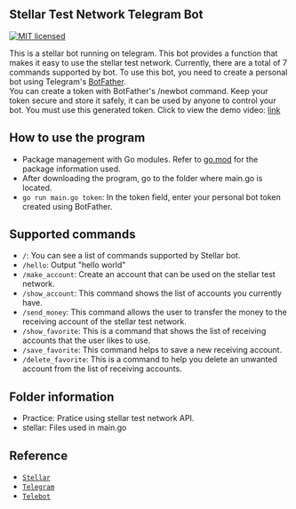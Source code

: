 ## Stellar Test Network Telegram Bot

[![MIT licensed](https://img.shields.io/github/license/JLGGG/Stellar-Project?label=License)](https://github.com/JLGGG/Stellar-Project/blob/main/LICENSE)

This is a stellar bot running on telegram. This bot provides a function that makes it easy to use the stellar test network. Currently, there are a total of 7 commands supported by bot.
To use this bot, you need to create a personal bot using Telegram's [BotFather](https://core.telegram.org/bots).   
You can create a token with BotFather's /newbot command. Keep your token secure and store it safely, it can be used by anyone to control your bot.
You must use this generated token. Click to view the demo video: [link]()

## How to use the program
- Package management with Go modules. Refer to [go.mod](https://github.com/JLGGG/Stellar-Project/blob/main/go.mod) for the package information used.
- After downloading the program, go to the folder where main.go is located.
- `go run main.go token`: In the token field, enter your personal bot token created using BotFather.

## Supported commands
- `/`: You can see a list of commands supported by Stellar bot.
- `/hello`: Output "hello world"
- `/make_account`: Create an account that can be used on the stellar test network.
- `/show_account`: This command shows the list of accounts you currently have.
- `/send_money`: This command allows the user to transfer the money to the receiving account of the stellar test network.
- `/show_favorite`: This is a command that shows the list of receiving accounts that the user likes to use.
- `/save_favorite`: This command helps to save a new receiving account.
- `/delete_favorite`: This is a command to help you delete an unwanted account from the list of receiving accounts.

## Folder information
- Practice: Pratice using stellar test network API.
- stellar: Files used in main.go

## Reference
- [`Stellar`](https://developers.stellar.org/docs)
- [`Telegram`](https://core.telegram.org/bots)
- [`Telebot`](https://github.com/tucnak/telebot)
